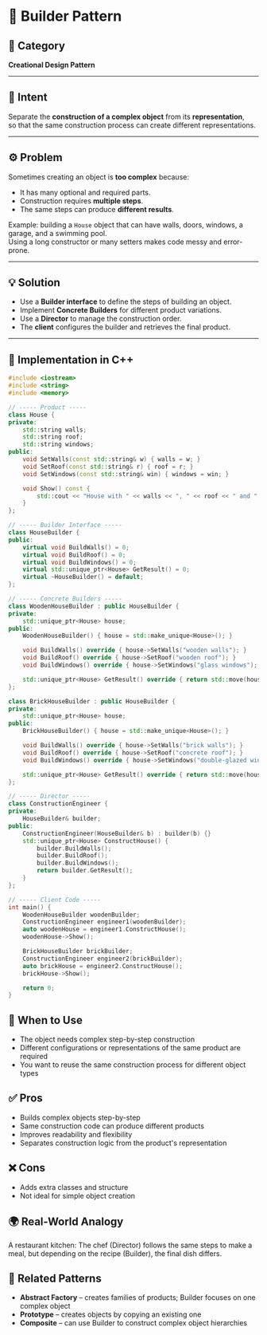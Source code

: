 # 🧱 Builder Pattern

## 📖 Category
**Creational Design Pattern**

---

## 🎯 Intent
Separate the **construction of a complex object** from its **representation**,  
so that the same construction process can create different representations.

---

## ⚙️ Problem
Sometimes creating an object is **too complex** because:
- It has many optional and required parts.
- Construction requires **multiple steps**.
- The same steps can produce **different results**.

Example: building a `House` object that can have walls, doors, windows, a garage, and a swimming pool.  
Using a long constructor or many setters makes code messy and error-prone.

---

## 💡 Solution
- Use a **Builder interface** to define the steps of building an object.  
- Implement **Concrete Builders** for different product variations.  
- Use a **Director** to manage the construction order.  
- The **client** configures the builder and retrieves the final product.

---

## 🧩 Implementation in C++
```cpp
#include <iostream>
#include <string>
#include <memory>

// ----- Product -----
class House {
private:
    std::string walls;
    std::string roof;
    std::string windows;
public:
    void SetWalls(const std::string& w) { walls = w; }
    void SetRoof(const std::string& r) { roof = r; }
    void SetWindows(const std::string& win) { windows = win; }

    void Show() const {
        std::cout << "House with " << walls << ", " << roof << " and " << windows << "\n";
    }
};

// ----- Builder Interface -----
class HouseBuilder {
public:
    virtual void BuildWalls() = 0;
    virtual void BuildRoof() = 0;
    virtual void BuildWindows() = 0;
    virtual std::unique_ptr<House> GetResult() = 0;
    virtual ~HouseBuilder() = default;
};

// ----- Concrete Builders -----
class WoodenHouseBuilder : public HouseBuilder {
private:
    std::unique_ptr<House> house;
public:
    WoodenHouseBuilder() { house = std::make_unique<House>(); }

    void BuildWalls() override { house->SetWalls("wooden walls"); }
    void BuildRoof() override { house->SetRoof("wooden roof"); }
    void BuildWindows() override { house->SetWindows("glass windows"); }

    std::unique_ptr<House> GetResult() override { return std::move(house); }
};

class BrickHouseBuilder : public HouseBuilder {
private:
    std::unique_ptr<House> house;
public:
    BrickHouseBuilder() { house = std::make_unique<House>(); }

    void BuildWalls() override { house->SetWalls("brick walls"); }
    void BuildRoof() override { house->SetRoof("concrete roof"); }
    void BuildWindows() override { house->SetWindows("double-glazed windows"); }

    std::unique_ptr<House> GetResult() override { return std::move(house); }
};

// ----- Director -----
class ConstructionEngineer {
private:
    HouseBuilder& builder;
public:
    ConstructionEngineer(HouseBuilder& b) : builder(b) {}
    std::unique_ptr<House> ConstructHouse() {
        builder.BuildWalls();
        builder.BuildRoof();
        builder.BuildWindows();
        return builder.GetResult();
    }
};

// ----- Client Code -----
int main() {
    WoodenHouseBuilder woodenBuilder;
    ConstructionEngineer engineer1(woodenBuilder);
    auto woodenHouse = engineer1.ConstructHouse();
    woodenHouse->Show();

    BrickHouseBuilder brickBuilder;
    ConstructionEngineer engineer2(brickBuilder);
    auto brickHouse = engineer2.ConstructHouse();
    brickHouse->Show();

    return 0;
}
```

## 🧠 When to Use
- The object needs complex step-by-step construction
- Different configurations or representations of the same product are required
- You want to reuse the same construction process for different object types

## ✅ Pros
- Builds complex objects step-by-step
- Same construction code can produce different products
- Improves readability and flexibility
- Separates construction logic from the product's representation

## ❌ Cons
- Adds extra classes and structure
- Not ideal for simple object creation

## 🌍 Real-World Analogy
A restaurant kitchen: The chef (Director) follows the same steps to make a meal, but depending on the recipe (Builder), the final dish differs.

## 📘 Related Patterns
- **Abstract Factory** – creates families of products; Builder focuses on one complex object
- **Prototype** – creates objects by copying an existing one
- **Composite** – can use Builder to construct complex object hierarchies